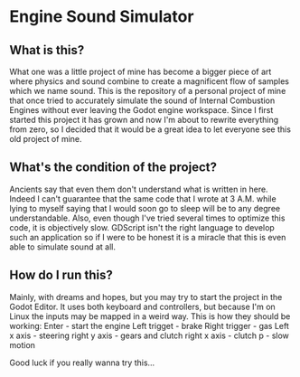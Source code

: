 # Engine Sound Simulator

## What is this?

What one was a little project of mine has become a bigger piece of art where physics and sound combine to create a magnificent flow of samples which we name sound.
This is the repository of a personal project of mine that once tried to accurately simulate the sound of Internal Combustion Engines without ever leaving the Godot engine workspace.
Since I first started this project it has grown and now I'm about to rewrite everything from zero, so I decided that it would be a great idea to let everyone see this old project of mine.

## What's the condition of the project?

Ancients say that even them don't understand what is written in here. Indeed I can't guarantee that the same code that I wrote at 3 A.M. while lying to myself saying that I would soon go to sleep will be to any degree understandable.
Also, even though I've tried several times to optimize this code, it is objectively slow. GDScript isn't the right language to develop such an application so if I were to be honest it is a miracle that this is even able to simulate sound at all.

## How do I run this?

Mainly, with dreams and hopes, but you may try to start the project in the Godot Editor.
It uses both keyboard and controllers, but because I'm on Linux the inputs may be mapped in a weird way.
This is how they should be working:
Enter - start the engine
Left trigget - brake
Right trigger - gas
Left x axis - steering
right y axis - gears and clutch
right x axis - clutch
p - slow motion

Good luck if you really wanna try this...

